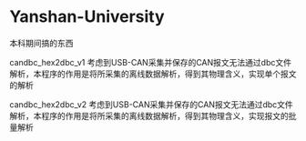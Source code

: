 # Yanshan-University
本科期间搞的东西

candbc_hex2dbc_v1   考虑到USB-CAN采集并保存的CAN报文无法通过dbc文件解析，本程序的作用是将所采集的离线数据解析，得到其物理含义，实现单个报文的解析

candbc_hex2dbc_v2   考虑到USB-CAN采集并保存的CAN报文无法通过dbc文件解析，本程序的作用是将所采集的离线数据解析，得到其物理含义，实现报文的批量解析
